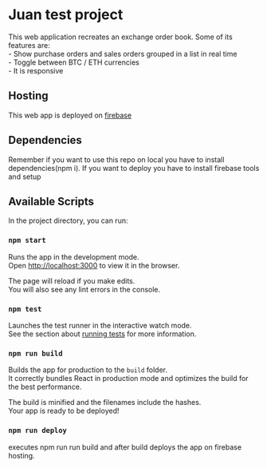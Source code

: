 # Juan test project

This web application recreates an exchange order book. Some of its features are:  
    - Show purchase orders and sales orders grouped in a list in real time  
    - Toggle between BTC / ETH currencies  
    - It is responsive
## Hosting
This web app is deployed on [firebase](https://juan-test-1f3ad.web.app/)

## Dependencies

Remember if you want to use this repo on local you have to install dependencies(npm i).
If you want to deploy you have to install firebase tools and setup

## Available Scripts

In the project directory, you can run:

### `npm start`

Runs the app in the development mode.\
Open [http://localhost:3000](http://localhost:3000) to view it in the browser.

The page will reload if you make edits.\
You will also see any lint errors in the console.

### `npm test`

Launches the test runner in the interactive watch mode.\
See the section about [running tests](https://facebook.github.io/create-react-app/docs/running-tests) for more information.

### `npm run build`

Builds the app for production to the `build` folder.\
It correctly bundles React in production mode and optimizes the build for the best performance.

The build is minified and the filenames include the hashes.\
Your app is ready to be deployed!

### `npm run deploy`
executes npm run run build and after build deploys the app on firebase hosting.